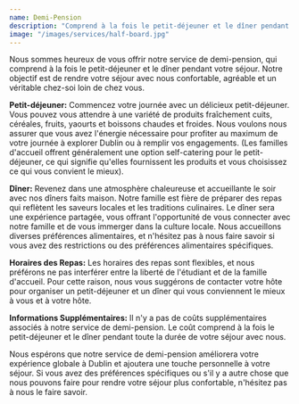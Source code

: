 ```yaml
---
name: Demi-Pension
description: "Comprend à la fois le petit-déjeuner et le dîner pendant votre séjour"
image: "/images/services/half-board.jpg"
---
```


Nous sommes heureux de vous offrir notre service de demi-pension, qui comprend à la fois
le petit-déjeuner et le dîner pendant votre séjour. Notre objectif est de rendre votre séjour
avec nous confortable, agréable et un véritable chez-soi loin de chez vous.

**Petit-déjeuner:** Commencez votre journée avec un délicieux petit-déjeuner. Vous pouvez
vous attendre à une variété de produits fraîchement cuits, céréales, fruits, yaourts et
boissons chaudes et froides. Nous voulons nous assurer que vous avez l'énergie nécessaire
pour profiter au maximum de votre journée à explorer Dublin ou à remplir vos
engagements. (Les familles d'accueil offrent généralement une option self-catering
pour le petit-déjeuner, ce qui signifie qu'elles fournissent les produits et vous choisissez ce qui
vous convient le mieux).

**Dîner:** Revenez dans une atmosphère chaleureuse et accueillante le soir
avec nos dîners faits maison. Notre famille est fière de préparer des repas
qui reflètent les saveurs locales et les traditions culinaires. Le dîner sera une expérience
partagée, vous offrant l'opportunité de vous connecter avec notre famille et de vous immerger
dans la culture locale. Nous accueillons diverses préférences alimentaires, et n'hésitez pas à nous faire savoir
si vous avez des restrictions ou des préférences alimentaires spécifiques.

**Horaires des Repas:** Les horaires des repas sont flexibles, et nous préférons ne pas
interférer entre la liberté de l'étudiant et de la famille d'accueil. Pour cette
raison, nous vous suggérons de contacter votre hôte pour organiser un petit-déjeuner et
un dîner qui vous conviennent le mieux à vous et à votre hôte.

**Informations Supplémentaires:** Il n'y a pas de coûts supplémentaires associés
à notre service de demi-pension. Le coût comprend à la fois le petit-déjeuner et
le dîner pendant toute la durée de votre séjour avec nous.

Nous espérons que notre service de demi-pension améliorera votre expérience globale à
Dublin et ajoutera une touche personnelle à votre séjour. Si vous avez des préférences spécifiques
ou s'il y a autre chose que nous pouvons faire pour rendre votre séjour
plus confortable, n'hésitez pas à nous le faire savoir.
